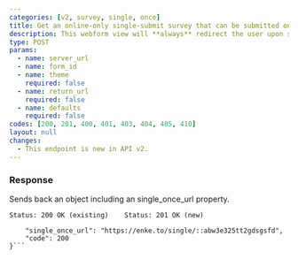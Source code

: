```yaml
---
categories: [v2, survey, single, once]
title: Get an online-only single-submit survey that can be submitted once per user (new or existing)
description: This webform view will **always** redirect the user upon successful submission of a single record. It has some basic protection to prevent the same user (browser & device) from submitting more than once.
type: POST
params: 
  - name: server_url 
  - name: form_id
  - name: theme
    required: false
  - name: return_url
    required: false
  - name: defaults
    required: false
codes: [200, 201, 400, 401, 403, 404, 405, 410]
layout: null
changes:
  - This endpoint is new in API v2.
---
```


### Response

Sends back an object including an single_once_url property.

```Status: 200 OK (existing)    Status: 201 OK (new)```
```{
    "single_once_url": "https://enke.to/single/::abw3e325tt2gdsgsfd",
    "code": 200
}```
